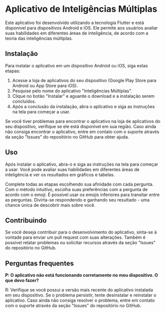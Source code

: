 # Aplicativo de Inteligências Múltiplas

Este aplicativo foi desenvolvido utilizando a tecnologia Flutter e está disponível para dispositivos Android e iOS. Ele permite aos usuários avaliar suas habilidades em diferentes áreas de inteligência, de acordo com a teoria das inteligências múltiplas.

## Instalação

Para instalar o aplicativo em um dispositivo Android ou iOS, siga estas etapas:

1. Acesse a loja de aplicativos do seu dispositivo (Google Play Store para Android ou App Store para iOS).
2. Pesquise pelo nome do aplicativo "Inteligências Múltiplas".
3. Clique no botão "Instalar" e aguarde o download e a instalação serem concluídos.
4. Após a conclusão da instalação, abra o aplicativo e siga as instruções na tela para começar a usar.

Se você tiver problemas para encontrar o aplicativo na loja de aplicativos do seu dispositivo, verifique se ele está disponível em sua região. Caso ainda não consiga encontrar o aplicativo, entre em contato com o suporte através da seção "Issues" do repositório no GitHub para obter ajuda.

## Uso

Após instalar o aplicativo, abra-o e siga as instruções na tela para começar a usar. Você pode avaliar suas habilidades em diferentes áreas de inteligência e ver os resultados em gráficos e tabelas.

Complete todas as etapas escolhendo sua afinidade com cada pergunta. Com o método intuitivo, escolha suas preferências com a pergunta de acordo com o emoji. É possível usar os emojis inferiores para transitar entre as perguntas. Divirta-se respondendo e ganhando seu resultado - uma chance única de descobrir mais sobre você.

## Contribuindo

Se você deseja contribuir para o desenvolvimento do aplicativo, sinta-se à vontade para enviar um pull request com suas alterações. Também é possível relatar problemas ou solicitar recursos através da seção "Issues" do repositório no GitHub.

## Perguntas frequentes

**P: O aplicativo não está funcionando corretamente no meu dispositivo. O que devo fazer?**

R: Verifique se você possui a versão mais recente do aplicativo instalada em seu dispositivo. Se o problema persistir, tente desinstalar e reinstalar o aplicativo. Caso ainda não consiga resolver o problema, entre em contato com o suporte através da seção "Issues" do repositório no GitHub.
